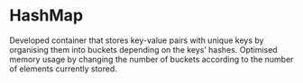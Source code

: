 # HashMap

Developed container that stores key-value pairs with unique keys by organising them into buckets
depending on the keys’ hashes. Optimised memory usage by changing the number of buckets according to the number
of elements currently stored.
